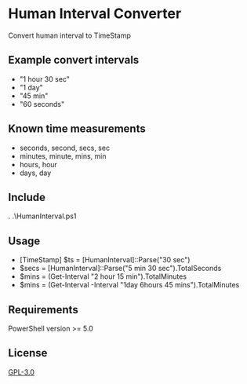 # Human Interval Converter
Convert human interval to TimeStamp

## Example convert intervals
* "1 hour 30 sec"
* "1 day"
* "45 min"
* "60 seconds"

## Known time measurements
* seconds, second, secs, sec
* minutes, minute, mins, min
* hours, hour
* days, day

## Include
. .\HumanInterval.ps1

## Usage
* [TimeStamp] $ts = [HumanInterval]::Parse("30 sec")
* $secs = [HumanInterval]::Parse("5 min 30 sec").TotalSeconds
* $mins = (Get-Interval "2 hour 15 min").TotalMinutes
* $mins = (Get-Interval -Interval "1day 6hours 45 mins").TotalMinutes

## Requirements
PowerShell version >= 5.0

## License
[GPL-3.0](https://github.com/Quake4/HumanInterval/blob/master/LICENSE)